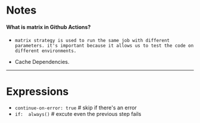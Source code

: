 # Notes
#### What is matrix in Github Actions?
- `matrix strategy is used to run the same job with different parameters. it's important because it allows us to test the code on different environments.`

- Cache Dependencies.




---
# Expressions

- `continue-on-error: true`              # skip if there's an error
- `if:  always()`                        # excute even the previous step fails
